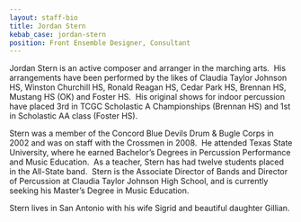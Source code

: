```yaml
---
layout: staff-bio
title: Jordan Stern
kebab_case: jordan-stern
position: Front Ensemble Designer, Consultant
---
```

Jordan Stern is an active composer and arranger in the marching arts. &nbsp;His arrangements have been performed by the likes of Claudia Taylor Johnson HS, Winston Churchill HS, Ronald Reagan HS, Cedar Park HS, Brennan HS, Mustang HS (OK) and Foster HS. &nbsp;His original shows for indoor percussion have placed 3rd in TCGC Scholastic A Championships (Brennan HS) and 1st in Scholastic AA class (Foster HS).

Stern was a member of the Concord Blue Devils Drum & Bugle Corps in 2002 and was on staff with the Crossmen in 2008. &nbsp;He attended Texas State University, where he earned Bachelor’s Degrees in Percussion Performance and Music Education. &nbsp;As a teacher, Stern has had twelve students placed in the All-State band. &nbsp;Stern is the Associate Director of Bands and Director of Percussion at Claudia Taylor Johnson High School, and is currently seeking his Master’s Degree in Music Education.

Stern lives in San Antonio with his wife Sigrid and beautiful daughter Gillian.
